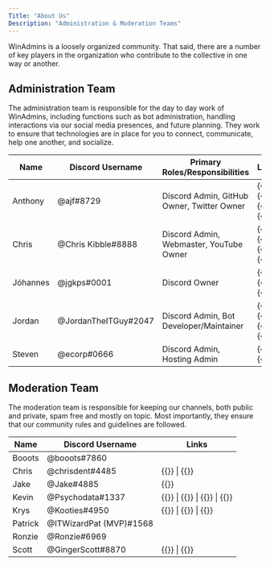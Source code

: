 ```yaml
---
Title: "About Us"
Description: "Administration & Moderation Teams"
---
```


WinAdmins is a loosely organized community. That said, there are a number of key players in the organization who contribute to the collective in one way or another.

## Administration Team

The administration team is responsible for the day to day work of WinAdmins, including functions such as bot administration, handling interactions via our social media presences, and future planning. They work to ensure that technologies are in place for you to connect, communicate, help one another, and socialize.

Name|Discord Username|Primary Roles/Responsibilities|Links
-|-|-|-
Anthony|@ajf#8729|Discord Admin, GitHub Owner, Twitter Owner|{{<twitter handle="ajf8729">}} \| {{<weblink site="https://anthonyfontanez.com/">}} \| {{<github username="ajf8729">}} \| {{<reddit u="ajf8729">}}
Chris|@Chris Kibble#8888|Discord Admin, Webmaster, YouTube Owner|{{<twitter handle="Christopher83">}} \| {{<weblink site="https://christopherkibble.com/">}} \| {{<github username="ChrisKibble">}} \| {{<reddit u="ChrisKibble">}}
Jóhannes|@jgkps#0001|Discord Owner|{{<twitter handle="jgkps">}} \| {{<weblink site="https://sysmansquad.com/author/jgkps/">}} \| {{<github username="jgkps">}}
Jordan|@JordanTheITGuy#2047|Discord Admin, Bot Developer/Maintainer|{{<twitter handle="JordanTheITguy">}} \| {{<weblink site="https://jordantheitguy.com/">}} \| {{<github username="JordanTheITGuy">}} \| {{<reddit u="Jordan_The_It_Guy">}}
Steven|@ecorp#0666|Discord Admin, Hosting Admin|{{<twitter handle="steven_vital">}} \| {{<weblink site="https://techfoundry.co.uk/">}}

## Moderation Team

The moderation team is responsible for keeping our channels, both public and private, spam free and mostly on topic. Most importantly, they ensure that our community rules and guidelines are followed.

Name|Discord Username|Links
-|-|-
Booots|@booots#7860
Chris|@chrisdent#4485|{{<weblink site="https://www.indented.co.uk/">}} \| {{<github username="indented-automation">}}
Jake|@Jake#4885|{{<twitter handle="shackelfjaco">}}
Kevin|@Psychodata#1337|{{<twitter handle="psychodata">}} \| {{<weblink site="https://contoso.one/">}} \| {{<github username="PsychoData">}} \| {{<reddit username="PsychoData">}}
Krys|@Kooties#4950|{{<twitter handle="KrysOnTheNet">}} \| {{<weblink site="https://KrysOnThe.Net">}} \| {{<github username="Kooties">}}
Patrick|@ITWizardPat (MVP)#1568
Ronzie|@Ronzie#6969
Scott|@GingerScott#8870|{{<twitter handle="smcallister594">}} \| {{<reddit username="gingerscottmca">}}
